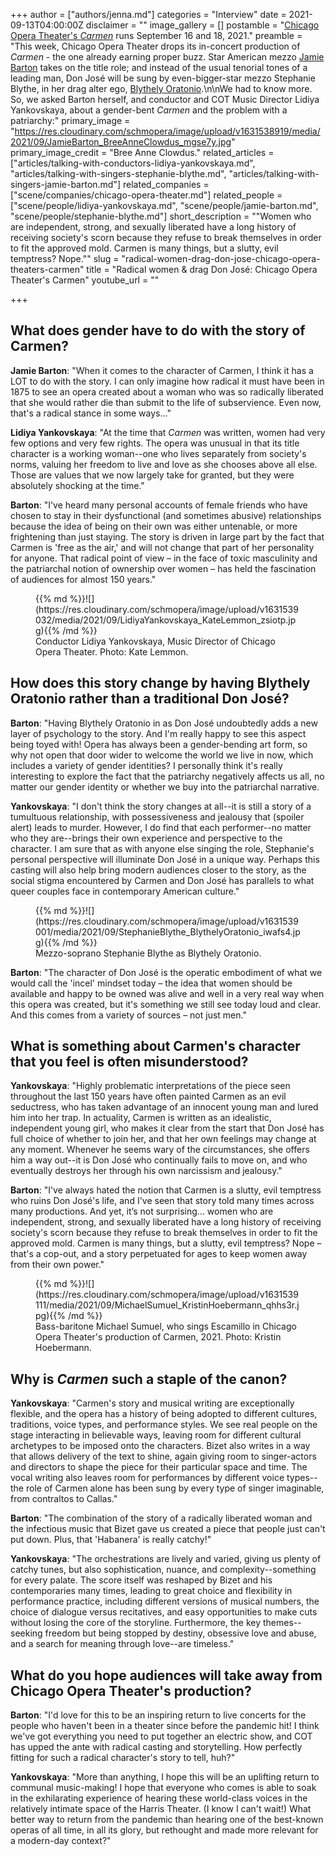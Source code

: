 +++
author = ["authors/jenna.md"]
categories = "Interview"
date = 2021-09-13T04:00:00Z
disclaimer = ""
image_gallery = []
postamble = "[Chicago Opera Theater's _Carmen_](https://chicagooperatheater.org/season/carmen) runs September 16 and 18, 2021."
preamble = "This week, Chicago Opera Theater drops its in-concert production of _Carmen_ - the one already earning proper buzz. Star American mezzo [Jamie Barton](/scene/people/jamie-barton/) takes on the title role; and instead of the usual tenorial tones of a leading man, Don José will be sung by even-bigger-star mezzo Stephanie Blythe, in her drag alter ego, [Blythely Oratonio](https://abcnews.go.com/Entertainment/opera-star-stephanie-blythe-starting-performing-drag/story?id=68799896).\n\nWe had to know more. So, we asked Barton herself, and conductor and COT Music Director Lidiya Yankovskaya, about a gender-bent _Carmen_ and the problem with a patriarchy:"
primary_image = "https://res.cloudinary.com/schmopera/image/upload/v1631538919/media/2021/09/JamieBarton_BreeAnneClowdus_mgse7y.jpg"
primary_image_credit = "Bree Anne Clowdus."
related_articles = ["articles/talking-with-conductors-lidiya-yankovskaya.md", "articles/talking-with-singers-stephanie-blythe.md", "articles/talking-with-singers-jamie-barton.md"]
related_companies = ["scene/companies/chicago-opera-theater.md"]
related_people = ["scene/people/lidiya-yankovskaya.md", "scene/people/jamie-barton.md", "scene/people/stephanie-blythe.md"]
short_description = "\"Women who are independent, strong, and sexually liberated have a long history of receiving society's scorn because they refuse to break themselves in order to fit the approved mold. Carmen is many things, but a slutty, evil temptress? Nope.\""
slug = "radical-women-drag-don-jose-chicago-opera-theaters-carmen"
title = "Radical women & drag Don José: Chicago Opera Theater's Carmen"
youtube_url = ""

+++
## What does gender have to do with the story of Carmen?

**Jamie Barton**: "When it comes to the character of Carmen, I think it has a LOT to do with the story. I can only imagine how radical it must have been in 1875 to see an opera created about a woman who was so radically liberated that she would rather die than submit to the life of subservience. Even now, that's a radical stance in some ways..."

**Lidiya Yankovskaya**: "At the time that _Carmen_ was written, women had very few options and very few rights. The opera was unusual in that its title character is a working woman--one who lives separately from society's norms, valuing her freedom to live and love as she chooses above all else. Those are values that we now largely take for granted, but they were absolutely shocking at the time."

**Barton**: "I've heard many personal accounts of female friends who have chosen to stay in their dysfunctional (and sometimes abusive) relationships because the idea of being on their own was either untenable, or more frightening than just staying. The story is driven in large part by the fact that Carmen is 'free as the air,' and will not change that part of her personality for anyone. That radical point of view – in the face of toxic masculinity and the patriarchal notion of ownership over women – has held the fascination of audiences for almost 150 years."

<figure data-type="image">{{% md %}}![](https://res.cloudinary.com/schmopera/image/upload/v1631539032/media/2021/09/LidiyaYankovskaya_KateLemmon_zsiotp.jpg){{% /md %}}

<figcaption>Conductor Lidiya Yankovskaya, Music Director of Chicago Opera Theater. Photo: Kate Lemmon.</figcaption>

</figure>

## How does this story change by having Blythely Oratonio rather than a traditional Don José?

**Barton**: "Having Blythely Oratonio in as Don José undoubtedly adds a new layer of psychology to the story. And I'm really happy to see this aspect being toyed with! Opera has always been a gender-bending art form, so why not open that door wider to welcome the world we live in now, which includes a variety of gender identities? I personally think it's really interesting to explore the fact that the patriarchy negatively affects us all, no matter our gender identity or whether we buy into the patriarchal narrative. 

**Yankovskaya**: "I don't think the story changes at all--it is still a story of a tumultuous relationship, with possessiveness and jealousy that (spoiler alert) leads to murder. However, I do find that each performer--no matter who they are--brings their own experience and perspective to the character. I am sure that as with anyone else singing the role, Stephanie's personal perspective will illuminate Don José in a unique way. Perhaps this casting will also help bring modern audiences closer to the story, as the social stigma encountered by Carmen and Don José has parallels to what queer couples face in contemporary American culture."

<figure data-type="image">{{% md %}}![](https://res.cloudinary.com/schmopera/image/upload/v1631539001/media/2021/09/StephanieBlythe_BlythelyOratonio_iwafs4.jpg){{% /md %}}

<figcaption>Mezzo-soprano Stephanie Blythe as Blythely Oratonio.</figcaption>

</figure>

**Barton**: "The character of Don José is the operatic embodiment of what we would call the 'incel' mindset today – the idea that women should be available and happy to be owned was alive and well in a very real way when this opera was created, but it's something we still see today loud and clear. And this comes from a variety of sources – not just men."

## What is something about Carmen's character that you feel is often misunderstood?

**Yankovskaya**: "Highly problematic interpretations of the piece seen throughout the last 150 years have often painted Carmen as an evil seductress, who has taken advantage of an innocent young man and lured him into her trap. In actuality, Carmen is written as an idealistic, independent young girl, who makes it clear from the start that Don José has full choice of whether to join her, and that her own feelings may change at any moment. Whenever he seems wary of the circumstances, she offers him a way out--it is Don José who continually fails to move on, and who eventually destroys her through his own narcissism and jealousy."

**Barton**: "I've always hated the notion that Carmen is a slutty, evil temptress who ruins Don José's life, and I've seen that story told many times across many productions. And yet, it’s not surprising... women who are independent, strong, and sexually liberated have a long history of receiving society's scorn because they refuse to break themselves in order to fit the approved mold. Carmen is many things, but a slutty, evil temptress? Nope – that's a cop-out, and a story perpetuated for ages to keep women away from their own power."

<figure data-type="image">{{% md %}}![](https://res.cloudinary.com/schmopera/image/upload/v1631539111/media/2021/09/MichaelSumuel_KristinHoebermann_qhhs3r.jpg){{% /md %}}

<figcaption>Bass-baritone Michael Sumuel, who sings Escamillo in Chicago Opera Theater's production of Carmen, 2021. Photo: Kristin Hoebermann.</figcaption>

</figure>

## Why is _Carmen_ such a staple of the canon?

**Yankovskaya**: "Carmen's story and musical writing are exceptionally flexible, and the opera has a history of being adopted to different cultures, traditions, voice types, and performance styles. We see real people on the stage interacting in believable ways, leaving room for different cultural archetypes to be imposed onto the characters. Bizet also writes in a way that allows delivery of the text to shine, again giving room to singer-actors and directors to shape the piece for their particular space and time. The vocal writing also leaves room for performances by different voice types--the role of Carmen alone has been sung by every type of singer imaginable, from contraltos to Callas."

**Barton**: "The combination of the story of a radically liberated woman and the infectious music that Bizet gave us created a piece that people just can't put down. Plus, that 'Habanera' is really catchy!"

**Yankovskaya**: "The orchestrations are lively and varied, giving us plenty of catchy tunes, but also sophistication, nuance, and complexity--something for every palate. The score itself was reshaped by Bizet and his contemporaries many times, leading to great choice and flexibility in performance practice, including different versions of musical numbers, the choice of dialogue versus recitatives, and easy opportunities to make cuts without losing the core of the storyline. Furthermore, the key themes--seeking freedom but being stopped by destiny, obsessive love and abuse, and a search for meaning through love--are timeless."

## What do you hope audiences will take away from Chicago Opera Theater's production?

**Barton**: "I'd love for this to be an inspiring return to live concerts for the people who haven't been in a theater since before the pandemic hit! I think we've got everything you need to put together an electric show, and COT has upped the ante with radical casting and storytelling. How perfectly fitting for such a radical character's story to tell, huh?"

**Yankovskaya**: "More than anything, I hope this will be an uplifting return to communal music-making! I hope that everyone who comes is able to soak in the exhilarating experience of hearing these world-class voices in the relatively intimate space of the Harris Theater. (I know I can't wait!) What better way to return from the pandemic than hearing one of the best-known operas of all time, in all its glory, but rethought and made more relevant for a modern-day context?"